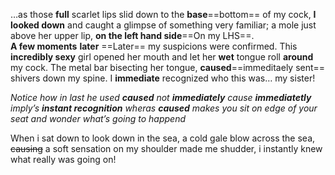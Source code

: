 
…as those **full** scarlet lips slid down to the **base**==bottom== of my cock, **I looked down** and caught a glimpse of something very familiar; a mole just above her upper lip, **on the left hand side**==On my LHS==.  
**A few moments** **later** ==Later== my suspicions were confirmed. This **incredibly sexy** girl opened her mouth and let her **wet** tongue roll **around** my cock. The metal bar bisecting her tongue, **caused**==immeditaely sent== shivers down my spine. I **immediate** recognized who this was… my sister!

*Notice how in last he used **caused** not **immediately** cause **immediatetly** imply’s **instant recognition** wheras **caused** makes you sit on edge of your seat and wonder what’s going to happend*

When i sat down to look down in the sea, a cold gale blow across the sea, ~~causing~~ a soft sensation on my shoulder made me shudder, i instantly knew what really was going on!